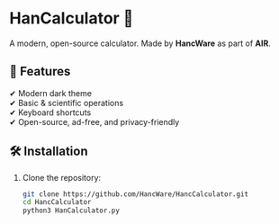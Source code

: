 # HanCalculator 🧮  

A modern, open-source calculator.
Made by **HancWare** as part of **AIR**.  

## 🚀 Features  
✔ Modern dark theme  
✔ Basic & scientific operations  
✔ Keyboard shortcuts  
✔ Open-source, ad-free, and privacy-friendly  

## 🛠 Installation  
1. Clone the repository:  
   ```sh
   git clone https://github.com/HancWare/HancCalculator.git
   cd HancCalculator
   python3 HanCalculator.py
   ```
